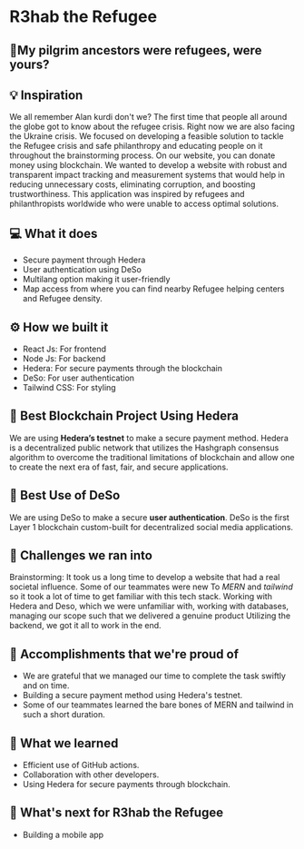 # R3hab the Refugee

## 📌My pilgrim ancestors were refugees, were yours?

## 💡 Inspiration

We all remember Alan kurdi don't we? The first time that people all around the globe got to know about the refugee crisis. Right now we are also facing the Ukraine crisis. We focused on developing a feasible solution to tackle the Refugee crisis and safe philanthropy and educating people on it throughout the brainstorming process. On our website, you can donate money using blockchain. We wanted to develop a website with robust and transparent impact tracking and measurement systems that would help in reducing unnecessary costs, eliminating corruption, and boosting trustworthiness. This application was inspired by refugees and philanthropists worldwide who were unable to access optimal solutions.

## 💻 What it does

- Secure payment through Hedera
- User authentication using DeSo
- Multilang option making it user-friendly
- Map access from where you can find nearby Refugee helping centers and Refugee density.
<!-- - Chatbot for your assistance -->

## ⚙️ How we built it

- React Js: For frontend
- Node Js: For backend
- Hedera: For secure payments through the blockchain
- DeSo: For user authentication
- Tailwind CSS: For styling

## 🔐 Best Blockchain Project Using Hedera

We are using **Hedera’s testnet** to make a secure payment method. Hedera is a decentralized public network that utilizes the Hashgraph consensus algorithm to overcome the traditional limitations of blockchain and allow one to create the next era of fast, fair, and secure applications.

## 🔗 Best Use of DeSo

We are using DeSo to make a secure **user authentication**. DeSo is the first Layer 1 blockchain custom-built for decentralized social media applications.

## 🧠 Challenges we ran into

Brainstorming: It took us a long time to develop a website that had a real societal influence.
Some of our teammates were new To _MERN_ and _tailwind_ so it took a lot of time to get familiar with this tech stack.
Working with Hedera and Deso, which we were unfamiliar with, working with databases, managing our scope such that we delivered a genuine product
Utilizing the backend, we got it all to work in the end.

## 🏅 Accomplishments that we're proud of

- We are grateful that we managed our time to complete the task swiftly and on time.
- Building a secure payment method using Hedera's testnet.
- Some of our teammates learned the bare bones of MERN and tailwind in such a short duration.

## 📖 What we learned

- Efficient use of GitHub actions.
- Collaboration with other developers.
- Using Hedera for secure payments through blockchain.

## 🚀 What's next for R3hab the Refugee

- Building a mobile app
